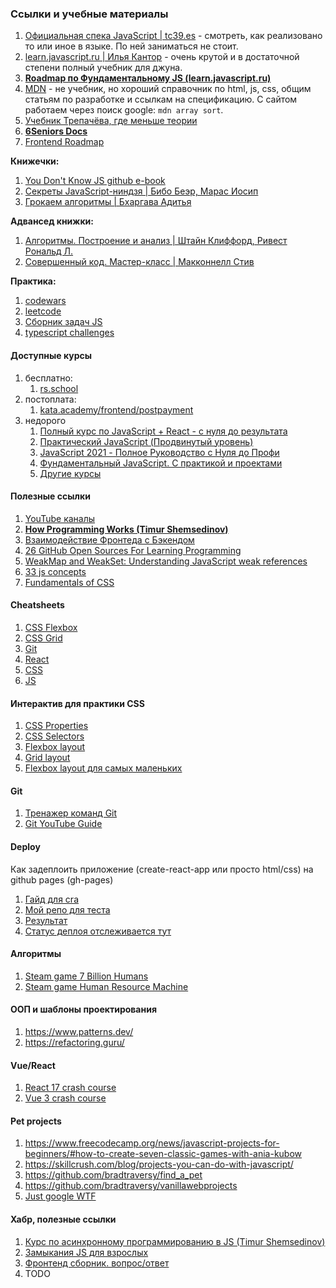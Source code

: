 ### Ссылки и учебные материалы
1. [Официальная спека JavaScript | tc39.es](https://tc39.es/ecma262/) - смотреть, как реализовано то или иное в языке. По ней заниматься не стоит.
2. [learn.javascript.ru | Илья Кантор](https://learn.javascript.ru/) - очень крутой и в достаточной степени полный учебник для джуна.
3. **[Roadmap по Фундаментальному JS (learn.javascript.ru)](https://maximumjavascript.github.io/roadmap/)**
4. [MDN](https://developer.mozilla.org/ru/) - не учебник, но хороший cправочник по html, js, css, общим статьям по разработке и ссылкам на спецификацию. С сайтом работаем через поиск google:  `mdn array sort`.
5. [Учебник Трепачёва, где меньше теории](http://code.mu/ru/javascript/book/prime/)
6. **[6Seniors Docs](https://ancaiman.github.io/6-seniors-docs)**
7. [Frontend Roadmap](https://roadmap.sh/frontend)

**Книжечки:**
1. [You Don't Know JS github e-book](https://github.com/azat-io/you-dont-know-js-ru)
2. [Секреты JavaScript-ниндзя | Бибо Беэр, Марас Иосип](https://www.ozon.ru/product/sekrety-javascript-nindzya-142089820/?sh=KUY5VpoB)
3. [Грокаем алгоритмы | Бхаргава Адитья](https://www.ozon.ru/product/grokaem-algoritmy-illyustrirovannoe-posobie-dlya-programmistov-i-lyubopytstvuyushchih-139296295/?sh=5LL2VBN_oA)

**Адвансед книжки:**
1. [Алгоритмы. Построение и анализ | Штайн Клиффорд, Ривест Рональд Л.](https://www.ozon.ru/product/algoritmy-postroenie-i-analiz-33769775/?sh=5_6rVRLbNg)
2. [Cовершенный код. Мастер-класс | Макконнелл Стив](https://www.ozon.ru/product/sovershennyy-kod-master-klass-138437220/?sh=5_6rVeeZqA)

**Практика:**
1. [codewars](https://www.codewars.com/dashboard)
2. [leetcode](https://leetcode.com/)
3. [Сборник задач JS](https://github.com/lydiahallie/javascript-questions/blob/master/ru-RU/README.md)
4. [typescript challenges](https://github.com/type-challenges/type-challenges)

#### Доступные курсы
1. бесплатно: 
    1. [rs.school](https://rs.school/js)
2. постоплата: 
    1. [kata.academy/frontend/postpayment](https://kata.academy/frontend/postpayment)
3. недорого
    1. [Полный курс по JavaScript + React - с нуля до результата](https://www.udemy.com/course/javascript_full/)
    2. [Практический JavaScript (Продвинутый уровень)](https://www.udemy.com/course/javascript_practice/)
    3. [JavaScript 2021 - Полное Руководство с Нуля до Профи](https://www.udemy.com/course/javascript-full-guide/)
    4. [Фундаментальный JavaScript. С практикой и проектами](https://www.udemy.com/course/fundamental-javascript/)
    5. [Другие курсы](https://www.udemy.com/topic/javascript/)

#### Полезные ссылки
1. [YouTube каналы](https://www.youtube.com/channel/UCNj7cgRX4_ZqnT24WqJRKpA/channels)
2. **[How Programming Works (Timur Shemsedinov)](https://github.com/HowProgrammingWorks/Index)**
3. [Взаимодействие Фронтеда с Бэкендом](https://youtu.be/3ZndZCQr710)
4. [26 GitHub Open Sources For Learning Programming](https://javascript.plainenglish.io/26-github-open-sources-for-learning-programming-4d0021d9f336)
5. [WeakMap and WeakSet: Understanding JavaScript weak references](https://blog.logrocket.com/weakmap-weakset-understanding-javascript-weak-references/)
6. [33 js concepts](https://github.com/leonardomso/33-js-concepts)
7. [Fundamentals of CSS](https://youtu.be/yMEjLBKyvEg)

#### Cheatsheets
1. [CSS Flexbox](https://flexbox.malven.co/)
2. [CSS Grid](https://grid.malven.co/)
3. [Git](https://gitsheet.wtf/)
4. [React](http://www.developer-cheatsheets.com/react)
5. [CSS](https://websitesetup.org/css3-cheat-sheet/)
6. [JS](https://ilovecoding.org/blog/js-cheatsheet)

#### Интерактив для практики CSS 
1. [CSS Properties](https://codepip.com/games/css-surgeon/)
2. [CSS Selectors](https://flukeout.github.io/)
3. [Flexbox layout](https://flexboxfroggy.com/#ru)
4. [Grid layout](https://cssgridgarden.com/#ru)
5. [Flexbox layout для самых маленьких](http://www.flexboxdefense.com/)

#### Git
1. [Тренажер команд Git](https://learngitbranching.js.org/?locale=ru_RU)
2. [Git YouTube Guide](https://www.youtube.com/watch?v=SEvR78OhGtw)

#### Deploy
Как задеплоить приложение (create-react-app или просто html/css) на github pages (gh-pages)

1. [Гайд для cra](https://github.com/gitname/react-gh-pages)
2. [Мой репо для теста](https://github.com/maximumJavascript/test-deploy-cra)
3. [Результат](https://maximumjavascript.github.io/test-deploy-cra/)
4. [Статус деплоя отслеживается тут](https://github.com/maximumJavascript/test-deploy-cra/actions)

#### Алгоритмы
1. [Steam game 7 Billion Humans](https://store.steampowered.com/app/792100/7_Billion_Humans/)
2. [Steam game Human Resource Machine](https://store.steampowered.com/app/375820/Human_Resource_Machine/)

#### ООП и шаблоны проектирования
1. https://www.patterns.dev/
2. https://refactoring.guru/

#### Vue/React
1. [React 17 crash course](https://www.youtube.com/watch?v=w7ejDZ8SWv8)
2. [Vue 3 crash course](https://www.youtube.com/watch?v=qZXt1Aom3Cs)

#### Pet projects
1. https://www.freecodecamp.org/news/javascript-projects-for-beginners/#how-to-create-seven-classic-games-with-ania-kubow
2. https://skillcrush.com/blog/projects-you-can-do-with-javascript/
3. https://github.com/bradtraversy/find_a_pet
4. https://github.com/bradtraversy/vanillawebprojects
5. [Just google WTF](https://www.google.com/search?q=native+js+pet+projects&newwindow=1&ei=xdXVYdKdB5fzrgTP-oKYDA&ved=0ahUKEwiSlPzokZv1AhWXuYsKHU-9AMMQ4dUDCA4&uact=5&oq=native+js+pet+projects&gs_lcp=Cgdnd3Mtd2l6EAM6BwgAEEcQsANKBAhBGABKBAhGGABQ1gNYhQVg6AhoAXABeACAAVCIAZwBkgEBMpgBAKABAcgBCMABAQ&sclient=gws-wiz)

#### Хабр, полезные ссылки
1. [Курс по асинхронному программированию в JS (Timur Shemsedinov)](https://habr.com/ru/post/452974/) 
2. [Замыкания JS для взрослых](https://habr.com/ru/post/474852/)
3. [Фронтенд сборник. вопрос/ответ](https://www.notion.so/Frontend-Wiki-79437b0592c84b9e94d50524a4c388b4)
4. TODO
